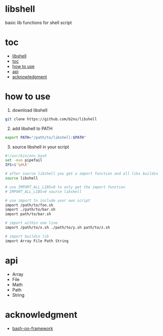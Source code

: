 # libshell

basic lib functions for shell script

# toc

- [libshell](#libshell)
- [toc](#toc)
- [how to use](#how-to-use)
- [api](#api)
- [acknowledgment](#acknowledgment)

# how to use

1. download libshell
```sh
git clone https://github.com/b2ns/libshell
```
2. add libshell to PATH

```sh
export PATH="/path/to/libshell:$PATH"
```

3. source libshell in your script
```sh
#!/usr/bin/env bash
set -euo pipefail
IFS=$'\n\t'

# after source libshell you get a import function and all libs buildin libshell
source libshell

# use IMPORT_ALL_LIBS=0 to only get the import function
# IMPORT_ALL_LIBS=0 source libshell

# use import to include your own script
import /path/to/foo.sh
import ./path/to/bar.sh
import path/to/bar.sh

# import within one line
import /path/to/x.sh ./path/to/y.sh path/to/z.sh

# import buildin lib
import Array File Path String
```

# api
- Array
- File
- Math
- Path
- String

# acknowledgment
- [bash-oo-framework](https://github.com/niieani/bash-oo-framework)
